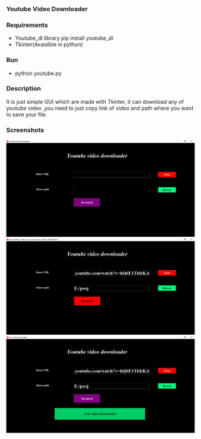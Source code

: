 ### Youtube Video Downloader 


### Requirements
- Youtube_dl library pip install youtube_dl 
- Tkinter(Avaialble in python)

### Run
- python youtube.py

### Description
It is just simple GUI which are made with Tkinter, it can download any of youtube video ,you need to just copy link of video and path where you want to save your file.

### Screenshots
![Header Image](./2.png)
![Header Image](./3.png)
![Header Image](./1.png)
